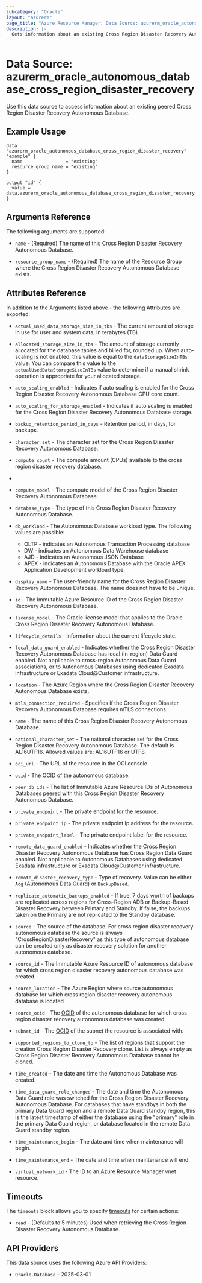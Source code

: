 ```yaml
---
subcategory: "Oracle"
layout: "azurerm"
page_title: "Azure Resource Manager: Data Source: azurerm_oracle_autonomous_database_cross_region_disaster_recovery"
description: |-
  Gets information about an existing Cross Region Disaster Recovery Autonomous Database.
---
```


# Data Source: azurerm_oracle_autonomous_database_cross_region_disaster_recovery

Use this data source to access information about an existing peered Cross Region Disaster Recovery Autonomous Database.

## Example Usage

```hcl
data "azurerm_oracle_autonomous_database_cross_region_disaster_recovery" "example" {
  name                = "existing"
  resource_group_name = "existing"
}

output "id" {
  value = data.azurerm_oracle_autonomous_database_cross_region_disaster_recovery.example.id
}
```
## Arguments Reference

The following arguments are supported:

* `name` - (Required) The name of this Cross Region Disaster Recovery Autonomous Database.

* `resource_group_name` - (Required) The name of the Resource Group where the Cross Region Disaster Recovery Autonomous Database exists.

## Attributes Reference

In addition to the Arguments listed above - the following Attributes are exported:

* `actual_used_data_storage_size_in_tbs` - The current amount of storage in use for user and system data, in terabytes (TB).

* `allocated_storage_size_in_tbs` - The amount of storage currently allocated for the database tables and billed for, rounded up. When auto-scaling is not enabled, this value is equal to the `dataStorageSizeInTBs` value. You can compare this value to the `actualUsedDataStorageSizeInTBs` value to determine if a manual shrink operation is appropriate for your allocated storage.

* `auto_scaling_enabled` - Indicates if auto scaling is enabled for the Cross Region Disaster Recovery Autonomous Database CPU core count.

* `auto_scaling_for_storage_enabled` - Indicates if auto scaling is enabled for the Cross Region Disaster Recovery Autonomous Database storage.

* `backup_retention_period_in_days` - Retention period, in days, for backups.

* `character_set` - The character set for the Cross Region Disaster Recovery Autonomous Database.

* `compute_count` - The compute amount (CPUs) available to the cross region disaster recovery database.
* 
* `compute_model` - The compute model of the Cross Region Disaster Recovery Autonomous Database.

* `database_type` - The type of this Cross Region Disaster Recovery Autonomous Database.

* `db_workload` - The Autonomous Database workload type. The following values are possible:
    * OLTP - indicates an Autonomous Transaction Processing database
    * DW - indicates an Autonomous Data Warehouse database
    * AJD - indicates an Autonomous JSON Database
    * APEX - indicates an Autonomous Database with the Oracle APEX Application Development workload type.

* `display_name` - The user-friendly name for the Cross Region Disaster Recovery Autonomous Database. The name does not have to be unique.

* `id` - The Immutable Azure Resource ID of the Cross Region Disaster Recovery Autonomous Database.

* `license_model` - The Oracle license model that applies to the Oracle Cross Region Disaster Recovery Autonomous Database.

* `lifecycle_details` - Information about the current lifecycle state.

* `local_data_guard_enabled` - Indicates whether the Cross Region Disaster Recovery Autonomous Database has local (in-region) Data Guard enabled. Not applicable to cross-region Autonomous Data Guard associations, or to Autonomous Databases using dedicated Exadata infrastructure or Exadata Cloud@Customer infrastructure.

* `location` - The Azure Region where the Cross Region Disaster Recovery Autonomous Database exists.

* `mtls_connection_required` - Specifies if the Cross Region Disaster Recovery Autonomous Database requires mTLS connections.

* `name` - The name of this Cross Region Disaster Recovery Autonomous Database.

* `national_character_set` - The national character set for the Cross Region Disaster Recovery Autonomous Database.  The default is AL16UTF16. Allowed values are: AL16UTF16 or UTF8.

* `oci_url` - The URL of the resource in the OCI console.

* `ocid` - The [OCID](https://docs.oracle.com/en-us/iaas/Content/General/Concepts/identifiers.htm) of the autonomous database.

* `peer_db_ids` - The list of Immutable Azure Resource IDs of Autonomous Databases peered with this Cross Region Disaster Recovery Autonomous Database.

* `private_endpoint` - The private endpoint for the resource.

* `private_endpoint_ip` - The private endpoint Ip address for the resource.

* `private_endpoint_label` - The private endpoint label for the resource.

* `remote_data_guard_enabled` - Indicates whether the Cross Region Disaster Recovery Autonomous Database has Cross Region Data Guard enabled. Not applicable to Autonomous Databases using dedicated Exadata infrastructure or Exadata Cloud@Customer infrastructure.

* `remote_disaster_recovery_type` - Type of recovery. Value can be either `Adg` (Autonomous Data Guard) or `BackupBased`.

* `replicate_automatic_backups_enabled` - If true, 7 days worth of backups are replicated across regions for Cross-Region ADB or Backup-Based Disaster Recovery between Primary and Standby. If false, the backups taken on the Primary are not replicated to the Standby database.

* `source` - The source of the database. For cross region disaster recovery autonomous database the source is always "CrossRegionDisasterRecovery" as this type of autonomous database can be created only as disaster recovery solution for another autonomous database.

* `source_id` - The Immutable Azure Resource ID of autonomous database for which cross region disaster recovery autonomous database was created.

* `source_location` - The Azure Region where source autonomous database for which cross region disaster recovery autonomous database is located

* `source_ocid` - The [OCID](https://docs.oracle.com/en-us/iaas/Content/General/Concepts/identifiers.htm) of the autonomous database for which cross region disaster recovery autonomous database was created.

* `subnet_id` - The [OCID](https://docs.cloud.oracle.com/iaas/Content/General/Concepts/identifiers.htm) of the subnet the resource is associated with.

* `supported_regions_to_clone_to` - The list of regions that support the creation Cross Region Disaster Recovery clone. List is always empty as Cross Region Disaster Recovery Autonomous Database cannot be cloned.

* `time_created` - The date and time the Autonomous Database was created.

* `time_data_guard_role_changed` - The date and time the Autonomous Data Guard role was switched for the Cross Region Disaster Recovery Autonomous Database. For databases that have standbys in both the primary Data Guard region and a remote Data Guard standby region, this is the latest timestamp of either the database using the "primary" role in the primary Data Guard region, or database located in the remote Data Guard standby region.

* `time_maintenance_begin` - The date and time when maintenance will begin.

* `time_maintenance_end` - The date and time when maintenance will end.

* `virtual_network_id` - The ID to an Azure Resource Manager vnet resource.

## Timeouts

The `timeouts` block allows you to specify [timeouts](https://www.terraform.io/language/resources/syntax#operation-timeouts) for certain actions:

* `read` - (Defaults to 5 minutes) Used when retrieving the Cross Region Disaster Recovery Autonomous Database.

## API Providers
<!-- This section is generated, changes will be overwritten -->
This data source uses the following Azure API Providers:

* `Oracle.Database` - 2025-03-01
